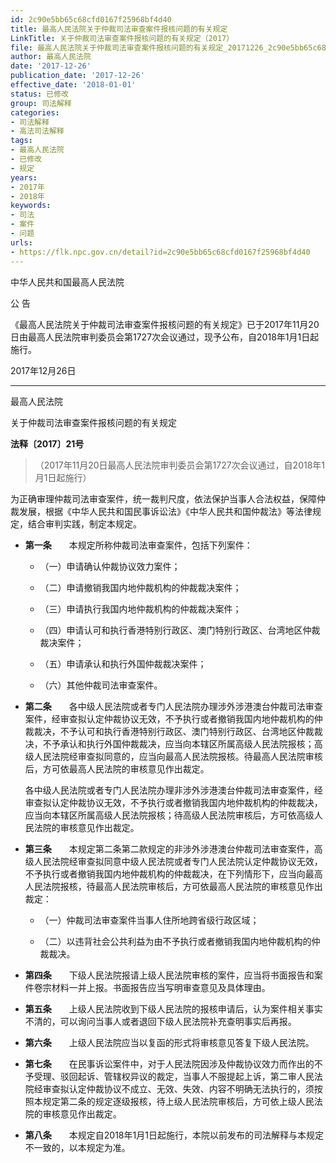 ```yaml
---
id: 2c90e5bb65c68cfd0167f25968bf4d40
title: 最高人民法院关于仲裁司法审查案件报核问题的有关规定
LinkTitle: 关于仲裁司法审查案件报核问题的有关规定（2017）
file: 最高人民法院关于仲裁司法审查案件报核问题的有关规定_20171226_2c90e5bb65c68cfd0167f25968bf4d40.docx
author: 最高人民法院
date: '2017-12-26'
publication_date: '2017-12-26'
effective_date: '2018-01-01'
status: 已修改
group: 司法解释
categories:
- 司法解释
- 高法司法解释
tags:
- 最高人民法院
- 已修改
- 规定
years:
- 2017年
- 2018年
keywords:
- 司法
- 案件
- 问题
urls:
- https://flk.npc.gov.cn/detail?id=2c90e5bb65c68cfd0167f25968bf4d40
---
```


中华人民共和国最高人民法院

公 告

《最高人民法院关于仲裁司法审查案件报核问题的有关规定》已于2017年11月20日由最高人民法院审判委员会第1727次会议通过，现予公布，自2018年1月1日起施行。

2017年12月26日

---

最高人民法院

关于仲裁司法审查案件报核问题的有关规定

**法释〔2017〕21号**

> （2017年11月20日最高人民法院审判委员会第1727次会议通过，自2018年1月1日起施行）

为正确审理仲裁司法审查案件，统一裁判尺度，依法保护当事人合法权益，保障仲裁发展，根据《中华人民共和国民事诉讼法》《中华人民共和国仲裁法》等法律规定，结合审判实践，制定本规定。

- **第一条**　　本规定所称仲裁司法审查案件，包括下列案件：

  - （一）申请确认仲裁协议效力案件；

  - （二）申请撤销我国内地仲裁机构的仲裁裁决案件；

  - （三）申请执行我国内地仲裁机构的仲裁裁决案件；

  - （四）申请认可和执行香港特别行政区、澳门特别行政区、台湾地区仲裁裁决案件；

  - （五）申请承认和执行外国仲裁裁决案件；

  - （六）其他仲裁司法审查案件。

- **第二条**　　各中级人民法院或者专门人民法院办理涉外涉港澳台仲裁司法审查案件，经审查拟认定仲裁协议无效，不予执行或者撤销我国内地仲裁机构的仲裁裁决，不予认可和执行香港特别行政区、澳门特别行政区、台湾地区仲裁裁决，不予承认和执行外国仲裁裁决，应当向本辖区所属高级人民法院报核；高级人民法院经审查拟同意的，应当向最高人民法院报核。待最高人民法院审核后，方可依最高人民法院的审核意见作出裁定。

  各中级人民法院或者专门人民法院办理非涉外涉港澳台仲裁司法审查案件，经审查拟认定仲裁协议无效，不予执行或者撤销我国内地仲裁机构的仲裁裁决，应当向本辖区所属高级人民法院报核；待高级人民法院审核后，方可依高级人民法院的审核意见作出裁定。

- **第三条**　　本规定第二条第二款规定的非涉外涉港澳台仲裁司法审查案件，高级人民法院经审查拟同意中级人民法院或者专门人民法院认定仲裁协议无效，不予执行或者撤销我国内地仲裁机构的仲裁裁决，在下列情形下，应当向最高人民法院报核，待最高人民法院审核后，方可依最高人民法院的审核意见作出裁定：

  - （一）仲裁司法审查案件当事人住所地跨省级行政区域；

  - （二）以违背社会公共利益为由不予执行或者撤销我国内地仲裁机构的仲裁裁决。

- **第四条**　　下级人民法院报请上级人民法院审核的案件，应当将书面报告和案件卷宗材料一并上报。书面报告应当写明审查意见及具体理由。

- **第五条**　　上级人民法院收到下级人民法院的报核申请后，认为案件相关事实不清的，可以询问当事人或者退回下级人民法院补充查明事实后再报。

- **第六条**　　上级人民法院应当以复函的形式将审核意见答复下级人民法院。

- **第七条**　　在民事诉讼案件中，对于人民法院因涉及仲裁协议效力而作出的不予受理、驳回起诉、管辖权异议的裁定，当事人不服提起上诉，第二审人民法院经审查拟认定仲裁协议不成立、无效、失效、内容不明确无法执行的，须按照本规定第二条的规定逐级报核，待上级人民法院审核后，方可依上级人民法院的审核意见作出裁定。

- **第八条**　　本规定自2018年1月1日起施行，本院以前发布的司法解释与本规定不一致的，以本规定为准。
